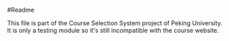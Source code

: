 #Readme

This file is part of the Course Selection System project of Peking University. It is only a testing module so it's still incompatible with the course website.
